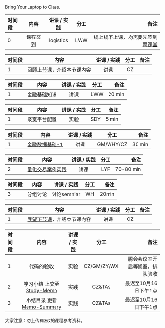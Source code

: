 
Bring Your Laptop to Class. 

|时间段     |  内容    | 讲课 / 实践     |  分工  |备注       |
| :---     |   :----:    |   :----:    |    :----:    |       ---: |
|    0     | 课程签到     |  logistics   |     LWW     |   线上线下上课，均需要先签到[雨课堂](http://pro.ykt.io)     |

|时间段     |  内容    | 讲课 / 实践     |  分工  |备注       |
| :---      |   :----:    |   :----:    |    :----:    |       ---: |
|   1       | [回顾上节课](../WW3/WW3-Plan.md)，介绍本节课内容     |  讲课    |     CZ     |         |


|时间段     |  内容    | 讲课 / 实践     |  分工  |备注       |
| :---      |   :----:    |   :----:    |    :----:    |       ---: |
|    1     |  金融基础知识  |  讲课   |   LWW     |    20 min    |


|时间段     |  内容    | 讲课 / 实践     |  分工  |备注       |
| :---      |   :----:    |   :----:    |    :----:    |       ---: |
|    1     |  聚宽平台配置  |  实验    |     SDY    |    5 min    |


|时间段     |  内容    | 讲课 / 实践     |  分工  |备注       |
| :---      |   :----:    |   :----:    |    :----:    |       ---: |
|    1     | [金融数据基础-1](../WW3/WW3-FBD.md)   |  讲课   |    GM/WHY/CZ     |    30 min    |



|时间段     |  内容    | 讲课 / 实践     |  分工  |备注       |
| :---      |   :----:    |   :----:    |    :----:    |       ---: |
|    2     | [量化交易案例实践](WW4-Quant.md) |  讲课   |    LYF     |   70-80 min     |


|时间段     |  内容    | 讲课 / 实践     |  分工  |备注       |
| :---      |   :----:    |   :----:    |    :----:    |       ---: |
|    3     | 分组讨论 |   讨论semniar   |    WH     |    20min     |


|时间段     |  内容    | 讲课 / 实践     |  分工  |   备注       |
| :---      |   :----:    |   :----:    |    :----:    |       ---:   |
|   1      | [展望下节课](../WW5/WW5-Plan.md)，介绍本节课内容     |  讲课    |     CZ     |         |


|时间段     |  内容    | 讲课 / 实践     |  分工  | 备注       |
| :---      |   :----:    |   :----:    |    :----:    |       ---: |
|   1      |  代码的验收     |  实验   |     CZ/GM/ZY/WX     |    腾会会议室开启等候室，排队验收     |
|   2      |  学习小结 上交至[Study-Memo](../../Memos/Study-Memo)    |  实践    |     CZ&TAs     |   最迟至10月16日下午1点      |
|   3      |  小结目录 更新 [Memo-Summary](../../Memos/Memo-Summary)  |  实践    |     CZ&TAs     |   最迟至10月16日下午1点      |



大家注意：勿上传``有版权``的课程参考资料。
